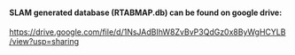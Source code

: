 #### SLAM generated database (RTABMAP.db) can be found on google drive: 

https://drive.google.com/file/d/1NsJAdBIhW8ZvBvP3QdGz0x8ByWgHCYLB/view?usp=sharing
